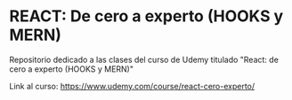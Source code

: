 # REACT: De cero a experto (HOOKS y MERN)

Repositorio dedicado a las clases del curso de Udemy titulado "React: de cero a experto (HOOKS y MERN)"

Link al curso: https://www.udemy.com/course/react-cero-experto/